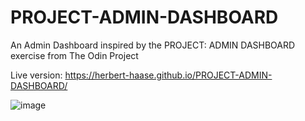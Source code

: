 # PROJECT-ADMIN-DASHBOARD
An Admin Dashboard inspired by the PROJECT: ADMIN DASHBOARD exercise from The Odin Project

Live version: https://herbert-haase.github.io/PROJECT-ADMIN-DASHBOARD/

![image](https://user-images.githubusercontent.com/96022576/167267884-fab3ad68-33f7-4e20-8fd3-e8cc70b112e9.png)
